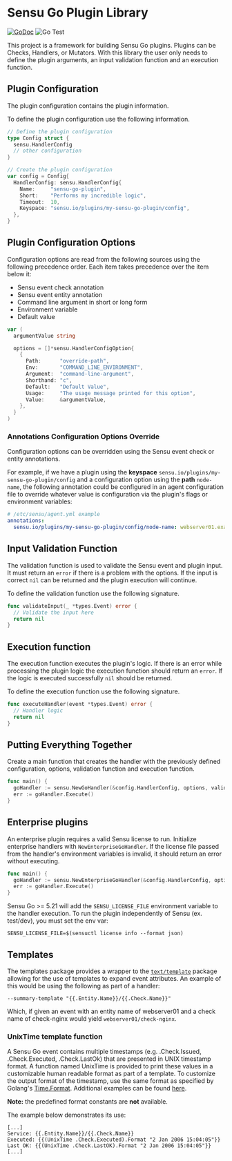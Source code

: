 # Sensu Go Plugin Library

[![GoDoc](https://godoc.org/github.com/sensu/sensu-plugin-sdk?status.svg)](https://godoc.org/github.com/sensu/sensu-plugin-sdk)
![Go Test](https://github.com/sensu/sensu-plugin-sdk/workflows/Go%20Test/badge.svg)

This project is a framework for building Sensu Go plugins. Plugins can be Checks, Handlers, or Mutators.
With this library the user only needs to define the plugin arguments, an input validation function and an execution function.

## Plugin Configuration

The plugin configuration contains the plugin information.

To define the plugin configuration use the following information.

```Go
// Define the plugin configuration
type Config struct {
  sensu.HandlerConfig
  // other configuration
}

// Create the plugin configuration
var config = Config{
  HandlerConfig: sensu.HandlerConfig{
    Name:     "sensu-go-plugin",
    Short:    "Performs my incredible logic",
    Timeout:  10,
    Keyspace: "sensu.io/plugins/my-sensu-go-plugin/config",
  },
}
```

## Plugin Configuration Options

Configuration options are read from the following sources using the following precedence order. Each item takes precedence over the item below it:

* Sensu event check annotation
* Sensu event entity annotation
* Command line argument in short or long form
* Environment variable
* Default value

```Go
var (
  argumentValue string

  options = []*sensu.HandlerConfigOption{
    {
      Path:      "override-path",
      Env:       "COMMAND_LINE_ENVIRONMENT",
      Argument:  "command-line-argument",
      Shorthand: "c",
      Default:   "Default Value",
      Usage:     "The usage message printed for this option",
      Value:     &argumentValue,
    },
  }
)
```

### Annotations Configuration Options Override

Configuration options can be overridden using the Sensu event check or entity annotations.

For example, if we have a plugin using the **keyspace** `sensu.io/plugins/my-sensu-go-plugin/config` and a configuration option using the **path** `node-name`, the following annotation could be configured in an agent configuration file to override whatever value is configuration via the plugin's flags or environment variables:

```yaml
# /etc/sensu/agent.yml example
annotations:
  sensu.io/plugins/my-sensu-go-plugin/config/node-name: webserver01.example.com
```

## Input Validation Function

The validation function is used to validate the Sensu event and plugin input.
It must return an `error` if there is a problem with the options. If the input
is correct `nil` can be returned and the plugin execution will continue.

To define the validation function use the following signature.

```Go
func validateInput(_ *types.Event) error {
  // Validate the input here
  return nil
}
```

## Execution function

The execution function executes the plugin's logic. If there is an error while processing the plugin logic the execution function should return an `error`. If
the logic is executed successfully `nil` should be returned.

To define the execution function use the following signature.

```Go
func executeHandler(event *types.Event) error {
  // Handler logic
  return nil
}
```

## Putting Everything Together

Create a main function that creates the handler with the previously defined configuration,
options, validation function and execution function.

```Go
func main() {
  goHandler := sensu.NewGoHandler(&config.HandlerConfig, options, validateInput, executeHandler)
  err := goHandler.Execute()
}

```

## Enterprise plugins

An enterprise plugin requires a valid Sensu license to run. Initialize enterprise handlers with
`NewEnterpriseGoHandler`. If the license file passed from the handler's environment variables is
invalid, it should return an error without executing.

```Go
func main() {
  goHandler := sensu.NewEnterpriseGoHandler(&config.HandlerConfig, options, validateInput, executeHandler)
  err := goHandler.Execute()
}

```

Sensu Go >= 5.21 will add the `SENSU_LICENSE_FILE` environment variable to the handler execution.
To run the plugin independently of Sensu (ex. test/dev), you must set the env var:

```
SENSU_LICENSE_FILE=$(sensuctl license info --format json)
```

## Templates

The templates package provides a wrapper to the [`text/template`][1] package
allowing for the use of templates to expand event attributes.  An example of
this would be using the following as part of a handler:

```
--summary-template "{{.Entity.Name}}/{{.Check.Name}}"
```

Which, if given an event with an entity name of webserver01 and a check name of
check-nginx would yield `webserver01/check-nginx`.

### UnixTime template function

A Sensu Go event contains multiple timestamps (e.g. .Check.Issued,
.Check.Executed, .Check.LastOk) that are presented in UNIX timestamp format.  A
function named UnixTime is provided to print these values in a customizable
human readable format as part of a template.  To customize the output format of
the timestamp, use the same format as specified by Golang's [Time.Format][2].
Additional examples can be found [here][3].

**Note:** the predefined format constants are **not** available.

The example below demonstrates its use:

```
[...]
Service: {{.Entity.Name}}/{{.Check.Name}}
Executed: {{(UnixTime .Check.Executed).Format "2 Jan 2006 15:04:05"}}
Last OK: {{(UnixTime .Check.LastOK).Format "2 Jan 2006 15:04:05"}}
[...]
```

[1]: https://golang.org/pkg/text/template/
[2]: https://golang.org/pkg/time/#Time.Format
[3]: https://yourbasic.org/golang/format-parse-string-time-date-example/
